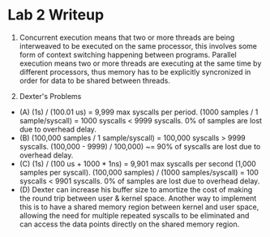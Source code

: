 # Lab 2 Writeup

1. Concurrent execution means that two or more threads are being interweaved to be executed on the same processor, this involves some form of context switching happening between programs. Parallel execution means two or more threads are executing at the same time by different processors, thus memory has to be explicitly syncronized in order for data to be shared between threads.

2. Dexter's Problems
- (A) (1s) / (100.01 us) = 9,999 max syscalls per period. (1000 samples / 1 sample/syscall) = 1000 syscalls < 9999 syscalls. 0% of samples are lost due to overhead delay.
- (B) (100,000 samples / 1 sample/syscall) = 100,000 syscalls > 9999 syscalls. (100,000 - 9999) / 100,000) ~= 90% of syscalls are lost due to overhead delay.
- (C) (1s) / (100 us + 1000 * 1ns) = 9,901 max syscalls per second (1,000 samples per syscall). (100,000 samples) / (1000 samples/syscall) = 100 syscalls < 9901 syscalls. 0% of samples are lost due to overhead delay.
- (D) Dexter can increase his buffer size to amortize the cost of making the round trip between user & kernel space. Another way to implement this is to have a shared memory region between kernel and user space, allowing the need for multiple repeated syscalls to be eliminated and can access the data points directly on the shared memory region.

